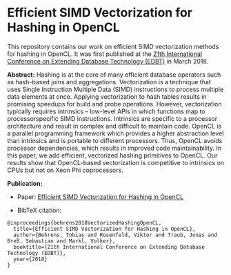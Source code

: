 # Efficient SIMD Vectorization for Hashing in OpenCL
This repository contains our work on efficient SIMD vectorization methods for hashing in OpenCL.
It was first published at the [21th International Conference on Extending Database Technology (EDBT)](http://edbticdt2018.at/) in March 2018.  

**Abstract:** Hashing is at the core of many efficient database operators such as hash-based joins and aggregations. Vectorization is a technique that uses Single Instruction Multiple Data (SIMD) instructions to process multiple data elements at once. Applying vectorization to hash tables results in promising speedups for build and probe operations. However,  vectorization typically requires intrinsics – low-level APIs in which functions map to processorspecific SIMD instructions. Intrinsics are specific to a processor architecture and result in complex and difficult to maintain code.
OpenCL is a parallel programming framework which provides a higher abstraction level than intrinsics and is portable to different processors. Thus, OpenCL avoids processor dependencies, which results in improved code maintainability. In this paper, we add efficient, vectorized hashing primitives to OpenCL. Our results show that OpenCL-based vectorization is competitive to intrinsics on CPUs but not on Xeon Phi coprocessors.

**Publication:**
- Paper: [Efficient SIMD Vectorization for Hashing in OpenCL](https://github.com/TU-Berlin-DIMA/OpenCL-SIMD-hashing/blob/master/paper/Efficient-SIMD-Vectorization-for-Hashing-in-OpenCL.pdf)

- BibTeX citation:
```
@inproceedings{behrens2018VectorizedHashingOpenCL,
  title={Efficient SIMD Vectorization for Hashing in OpenCL},
  author={Behrens, Tobias and Rosenfeld, Viktor and Traub, Jonas and Breß, Sebastian and Markl, Volker},
  booktitle={21th International Conference on Extending Database Technology (EDBT)},
  year={2018}
}
```
